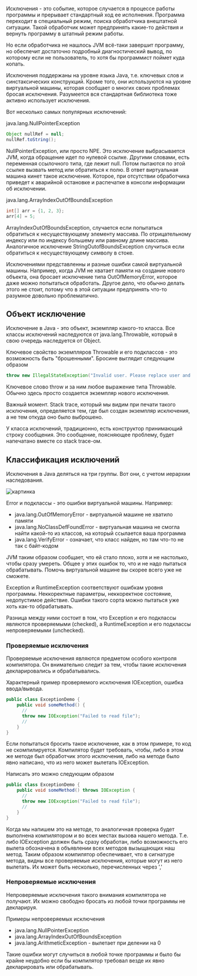 Исключения - это событие, которое случается в процессе работы программы и прерывает стандартный ход ее исполнения. Программа переходит в специальный режим, поиска обработчика внештатной ситуации. Такой обработчик может предпринять какие-то действия и вернуть программу в штатный режим работы.

Но если обработчика не нашлось JVM всё-таки завершит программу, но обеспечит достаточно подробный диагностический вывод, по которому если не пользователь, то хотя бы программист поймет куда копать.

Исключения поддержаны на уровне языка Java, т.е. ключевых слов и синстаксических конструкций. Кроме того, они используются на уровне виртуальной машины, которая сообщает о многих своих проблемах бросая исключения. Разумеется вся стандартная библиотека тоже активно использует исключения.

Вот несколько самых популярных исключений:

java.lang.NullPointerException
```java
Object nullRef = null;
nullRef.toString();
```
NullPointerException, или просто NPE. Это исключение выбрасывается JVM, когда обращение идет по нулевой ссылке. Другими словами, есть переменная ссылочного типа, где лежит null. Потом пытаются по этой ссылке вызвать метод или обратиться к полю. В ответ виртуальная машина кинет такое исключение. Которое, при отсутствии обработчика приведет к аварийной остановке и распечатке в консоли информации об исключении.

java.lang.ArrayIndexOutOfBoundsException 
```java
int[] arr = {1, 2, 3};
arr[4] = 5;
```
ArrayIndexOutOfBoundsException, случается если попытаться обратиться к несуществующему элементу массива. По отрицательному индексу или по индексу большему или равному длине массива. Аналогичное исключение StringOutofBoundsException случиться если обратиться к несуществующему символу в стоке. 

Исключениями представленны и разные ошибки самой виртуальной машины. Например, когда JVM не хватает памяти на создание нового объекта, она бросает исключение типа OutOfMemoryError, которое даже можно попытаться обработать. Другое дело, что обычно делать этого не стоит, потому что в этой ситуации предпринять что-то разумное довольно проблематично.

## Объект исключение
Исключение в Java - это объект, экземпляр какого-то класса. Все классы исключений наследуются от java.lang.Throwable, который в свою очередь наследуется от Object.

Ключевое свойство экземпляров Throwable и его подклассов - это возможность быть "брошенными". Бросине выглядит следующим образом
```java
throw new IllegalStateException("Invalid user. Please replace user and continue.");
``` 
Ключевое слово throw и за ним любое выражение типа Throwable. Обычно здесь просто создается экземпляр нового исключения. 

Важный момент. Stack trace, который мы видим при печати такого исключения, определяется тем, где был создан экземпляр исключения, а не тем откуда оно было выброшено. 

У класса исключений, традиционно, есть конструктор принимающий строку сообщения. Это сообщение, поясняющее проблему, будет напечатано вместе со stack trace-ом.  

## Классификация исключений
Исключения в Java деляться на три группы. Вот они, с учетом иерархии наследования.

![картинка]()

Error и подклассы - это ошибки виртуальной машины. Например:
- java.lang.OutOfMemoryError - виртуальной машине не хватило памяти
- java.lang.NoClassDefFoundError - виртуальная машина не смогла найти какой-то из классов, на который ссылается ваша программа
- java.lang.VerifyError - означает, что класс найден, но там что-то не так с байт-кодом

JVM таким образом сообщает, что ей стало плохо, хотя и не настолько, чтобы сразу умереть. Общее у этих ошибок то, что и не надо пытаться обрабатывать. Помочь виртуальной машине вы скорее всего уже не сможете. 

Exception и RuntimeException соответствуют ошибкам уровня программы. Неккоректные параметры, неккоректное состояние, недопустимое действие. Ошибки такого сорта можно пытаться уже хоть как-то обрабатывать. 

Разница между ними состоит в том, что Exception и его подклассы являются проверяемыми (checked), а RuntimeException и его подклассы непроверяемыми (unchecked).

### Проверяемые исключения
Проверяемые исключения являются предметом особого контроля компилятора. Он внимательно следит за тем, чтобы такие исключения декларировались и обрабатывались.

Характерный пример проверяемого исключения IOException, ошибка ввода/вывода.
```java
public class ExceptionDemo {
    public void someMethod() {
      //
      throw new IOException("Failed to read file");
      //
    }
}
```
Если попытаться бросить такое исключение, как в этом примере, то код не скомпилируется. Компилятор будет требовать, чтобы, либо в этом же методе был обработчик этого исключения, либо на методе было явно написано, что из него может вылетать IOException.

Написать это можно следующим образом
```java
public class ExceptionDemo {
    public void someMethod() throws IOException {
      //
      throw new IOException("Failed to read file");
      //
    }
}
```
Когда мы напишем это на методе, то аналогичная проверка будет выполнена компилятором и во всех местах вызова нашего метода. Т.е. либо IOException должен быть сразу обработан, либо возможность его вылета обозначена в объявлении всех методов вызыщающих наш метод. Таким образом компилятор обеспечивает, что в сигнатуре метода, видны все проверяемые исключения, которые могут из него вылетать. Их может быть несколько, перечисленных через ','

### Непроверяемые исключения
Непроверяемые исключения такого внимания компилятора не получают. Их можно свободно бросать из любой точки программы не декларируя.

Примеры непроверяемых исключения
- java.lang.NullPointerException
- java.lang.ArrayIndexOutOfBoundsException
- java.lang.ArithmeticException - вылетает при делении на 0

Такие ошибки могут случиться в любой точке программы и было бы крайне неудобно если бы компилятор требовал везде их явно декларировать или обрабатывать. 

